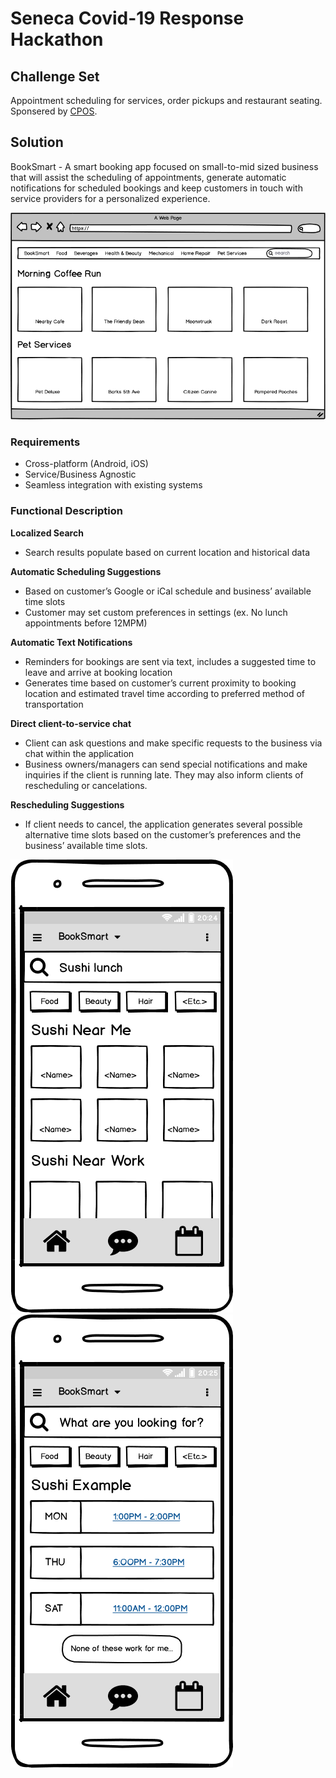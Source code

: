 # Seneca Covid-19 Response Hackathon

## Challenge Set

Appointment scheduling for services, order pickups and restaurant seating. Sponsered by [CPOS](https://cpos.com/).

## Solution

BookSmart - A smart booking app focused on small-to-mid sized business that will assist the scheduling of appointments, generate automatic notifications for scheduled bookings and keep customers in touch with service providers for a personalized experience.

![Main Page](imgs/main_page.png)

### Requirements
-	Cross-platform (Android, iOS)
-	Service/Business Agnostic
-	Seamless integration with existing systems

### Functional Description

**Localized Search**
- Search results populate based on current location and historical data

**Automatic Scheduling Suggestions**
- Based on customer’s Google or iCal schedule and business’ available time slots
- Customer may set custom preferences in settings (ex. No lunch appointments before 12MPM)

**Automatic Text Notifications**
- Reminders for bookings are sent via text, includes a suggested time to leave and arrive at booking location
- Generates time based on customer’s current proximity to booking location and estimated travel time according to preferred method of transportation

**Direct client-to-service chat**
- Client can ask questions and make specific requests to the business via chat within the application
- Business owners/managers can send special notifications and make inquiries if the client is running late. They may also inform clients of rescheduling or cancelations.

**Rescheduling Suggestions**
- If client needs to cancel, the application generates several possible alternative time slots based on the customer’s preferences and the business’ available time slots.



![Mobile Listings](imgs/mobile_listings.png) &nbsp;&nbsp;&nbsp;&nbsp;
![Mobile Listings](imgs/suggestions.png)
